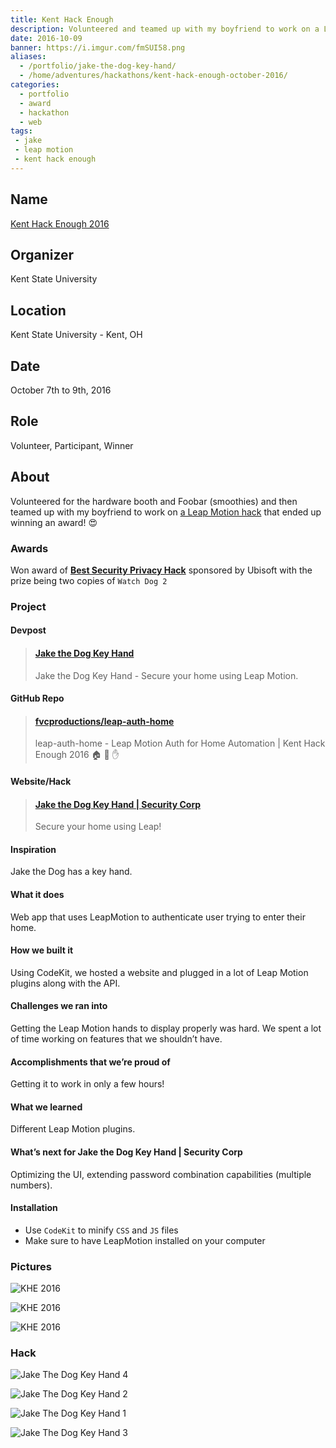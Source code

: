 ```yaml
---
title: Kent Hack Enough
description: Volunteered and teamed up with my boyfriend to work on a Leap Motion hack that won an award
date: 2016-10-09
banner: https://i.imgur.com/fmSUI58.png
aliases:
  - /portfolio/jake-the-dog-key-hand/
  - /home/adventures/hackathons/kent-hack-enough-october-2016/
categories:
  - portfolio
  - award
  - hackathon
  - web
tags:
 - jake
 - leap motion
 - kent hack enough
---
```


## Name

[Kent Hack Enough 2016](//2016.khe.io)

## Organizer

Kent State University

## Location

Kent State University - Kent, OH

## Date

October 7th to 9th, 2016

## Role

Volunteer, Participant, Winner

## About

Volunteered for the hardware booth and Foobar (smoothies) and then teamed up with my boyfriend to work on [a Leap Motion hack](https://devpost.com/software/jake-the-dog-key-hand-security-corp-whdm9v) that ended up winning an award! 😍

### Awards

Won award of <strong>[Best Security Privacy Hack](https://devpost.com/software/jake-the-dog-key-hand-security-corp-whdm9v)</strong> sponsored by Ubisoft with the prize being two copies of <code>Watch Dog 2</code>

### Project

#### Devpost

<blockquote class="embedly-card"><h4><a href="https://devpost.com/software/jake-the-dog-key-hand-security-corp-whdm9v">Jake the Dog Key Hand</a></h4><p>Jake the Dog Key Hand - Secure your home using Leap Motion.</p></blockquote>
<script async src="//cdn.embedly.com/widgets/platform.js" charset="UTF-8"></script>

#### GitHub Repo

<blockquote class="embedly-card"><h4><a href="https://github.com/fvcproductions/leap-auth-home">fvcproductions/leap-auth-home</a></h4><p>leap-auth-home - Leap Motion Auth for Home Automation | Kent Hack Enough 2016 🏠 🔑 ✋</p></blockquote>

#### Website/Hack

<blockquote class="embedly-card"><h4><a href="https://fvcproductions.github.io/leap-auth-home/">Jake the Dog Key Hand | Security Corp</a></h4><p>Secure your home using Leap!</p></blockquote>

#### Inspiration

Jake the Dog has a key hand.

#### What it does

Web app that uses LeapMotion to authenticate user trying to enter their home.

#### How we built it

Using CodeKit, we hosted a website and plugged in a lot of Leap Motion plugins along with the API.

#### Challenges we ran into

Getting the Leap Motion hands to display properly was hard. We spent a lot of time working on features that we shouldn’t have.

#### Accomplishments that we’re proud of

Getting it to work in only a few hours!

#### What we learned

Different Leap Motion plugins.

#### What’s next for Jake the Dog Key Hand | Security Corp

Optimizing the UI, extending password combination capabilities (multiple numbers).

#### Installation

* Use `CodeKit` to minify `CSS` and `JS` files
* Make sure to have LeapMotion installed on your computer

### Pictures

![KHE 2016](https://fvcproductions.files.wordpress.com/2016/10/img_0849.jpg)

![KHE 2016](https://fvcproductions.files.wordpress.com/2016/10/img_0846.jpg)

![KHE 2016](https://fvcproductions.files.wordpress.com/2016/10/img_0843.jpg)

### Hack

![Jake The Dog Key Hand 4](https://i.imgur.com/Sgttnsk.png)

![Jake The Dog Key Hand 2](https://i.imgur.com/WN4uxwn.png)

![Jake The Dog Key Hand 1](https://i.imgur.com/wJmBw84.png)

![Jake The Dog Key Hand 3](https://i.imgur.com/fmSUI58.png)
